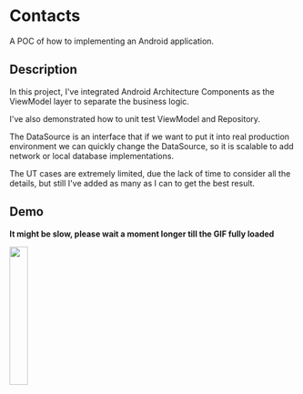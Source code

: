 # Contacts

A POC of how to implementing an Android application.

## Description

In this project, I've integrated Android Architecture Components as the ViewModel layer to separate the business logic.

I've also demonstrated how to unit test ViewModel and Repository.

The DataSource is an interface that if we want to put it into real production environment we can quickly change the DataSource, so it is scalable to add network or local database implementations.

The UT cases are extremely limited, due the lack of time to consider all the details, but still I've added as many as I can to get the best result.

## Demo

**It might be slow, please wait a moment longer till the GIF fully loaded**

<img src="https://github.com/huberthe87/contact/blob/master/images/demo.gif" width="25%" height="25%" />